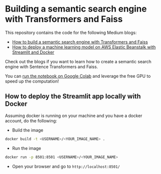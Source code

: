 # Building a semantic search engine with Transformers and Faiss
This repository contains the code for the following Medium blogs:
- [How to build a semantic search engine with Transformers and Faiss](https://kstathou.medium.com/how-to-build-a-semantic-search-engine-with-transformers-and-faiss-dcbea307a0e8?source=friends_link&sk=6974c79b86e2f257c32f77d49583a524)
- [How to deploy a machine learning model on AWS Elastic Beanstalk with Streamlit and Docker](https://kstathou.medium.com/how-to-deploy-a-semantic-search-engine-with-streamlit-and-docker-on-aws-elastic-beanstalk-42ddce0422f3?source=friends_link&sk=dcc7bbf8d172f2cd18aefcdf0c2c6b49)

Check out the blogs if you want to learn how to create a semantic search engine with Sentence Transformers and Faiss.  

You can [run the notebook on Google Colab](https://colab.research.google.com/github/kstathou/vector_engine/blob/master/notebooks/001_vector_search.ipynb) and leverage the free GPU to speed up the computation!

## How to deploy the Streamlit app locally with Docker ##
Assuming docker is running on your machine and you have a docker account, do the following:
- Build the image

``` bash
docker build -t <USERNAME>/<YOUR_IMAGE_NAME> .
```

- Run the image

``` bash
docker run -p 8501:8501 <USERNAME>/<YOUR_IMAGE_NAME>
```

- Open your browser and go to `http://localhost:8501/`
